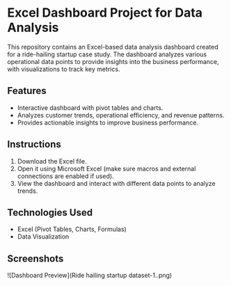 # Excel Dashboard Project for Data Analysis

This repository contains an Excel-based data analysis dashboard created for a ride-hailing startup case study. The dashboard analyzes various operational data points to provide insights into the business performance, with visualizations to track key metrics.

## Features
- Interactive dashboard with pivot tables and charts.
- Analyzes customer trends, operational efficiency, and revenue patterns.
- Provides actionable insights to improve business performance.

## Instructions
1. Download the Excel file.
2. Open it using Microsoft Excel (make sure macros and external connections are enabled if used).
3. View the dashboard and interact with different data points to analyze trends.

## Technologies Used
- Excel (Pivot Tables, Charts, Formulas)
- Data Visualization

## Screenshots
![Dashboard Preview](Ride hailing startup dataset-1..png)

